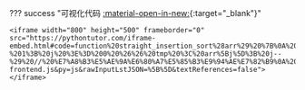 ??? success "可视化代码 [:material-open-in-new:](https://pythontutor.com/iframe-embed.html#code=function%20straight_insertion_sort%28arr%29%20%7B%0A%20%20%20%20let%20j%3B%20//%20%E5%BD%93%E5%89%8D%E8%A2%AB%E6%AF%94%E8%BE%83%E5%85%83%E7%B4%A0%E7%9A%84%E7%B4%A2%E5%BC%95%0A%20%20%20%20for%20%28let%20i%20%3D%201%3B%20i%20%3C%20arr.length%3B%20i%2B%2B%29%20%7B%0A%20%20%20%20%20%20%20%20let%20tmp%20%3D%20arr%5Bi%5D%3B%20//%20%E5%8F%96%E5%87%BA%E4%B8%8D%E7%A1%AE%E5%AE%9A%E4%BD%8D%E7%BD%AE%E7%9A%84%E5%85%83%E7%B4%A0%0A%20%20%20%20%20%20%20%20for%20%28j%20%3D%20i%20-%201%3B%20j%20%3E%3D%200%20%26%26%20tmp%20%3C%20arr%5Bj%5D%3B%20j--%29%20//%20%E7%A8%B3%E5%AE%9A%E6%80%A7%E5%85%B3%E9%94%AE%E7%82%B9%0A%20%20%20%20%20%20%20%20%20%20%20%20arr%5Bj%20%2B%201%5D%20%3D%20arr%5Bj%5D%3B%20//%20%E5%8F%B3%E7%A7%BB%0A%20%20%20%20%20%20%20%20arr%5Bj%20%2B%201%5D%20%3D%20tmp%3B%20//%20%E6%8F%92%E5%85%A5%0A%20%20%20%20%7D%0A%7D%0A%0Avar%20arr%20%3D%20%5B6,%2028,%2013,%2072,%2085,%2039,%2041,%206,%2020%5D%3B%0Astraight_insertion_sort%28arr%29%3B%0Aconsole.log%28arr%29%3B&codeDivHeight=400&codeDivWidth=350&cumulative=false&curInstr=0&heapPrimitives=nevernest&origin=opt-frontend.js&py=js&rawInputLstJSON=%5B%5D&textReferences=false){:target="\_blank"}"

    <iframe width="800" height="500" frameborder="0" src="https://pythontutor.com/iframe-embed.html#code=function%20straight_insertion_sort%28arr%29%20%7B%0A%20%20%20%20let%20j%3B%20//%20%E5%BD%93%E5%89%8D%E8%A2%AB%E6%AF%94%E8%BE%83%E5%85%83%E7%B4%A0%E7%9A%84%E7%B4%A2%E5%BC%95%0A%20%20%20%20for%20%28let%20i%20%3D%201%3B%20i%20%3C%20arr.length%3B%20i%2B%2B%29%20%7B%0A%20%20%20%20%20%20%20%20let%20tmp%20%3D%20arr%5Bi%5D%3B%20//%20%E5%8F%96%E5%87%BA%E4%B8%8D%E7%A1%AE%E5%AE%9A%E4%BD%8D%E7%BD%AE%E7%9A%84%E5%85%83%E7%B4%A0%0A%20%20%20%20%20%20%20%20for%20%28j%20%3D%20i%20-%201%3B%20j%20%3E%3D%200%20%26%26%20tmp%20%3C%20arr%5Bj%5D%3B%20j--%29%20//%20%E7%A8%B3%E5%AE%9A%E6%80%A7%E5%85%B3%E9%94%AE%E7%82%B9%0A%20%20%20%20%20%20%20%20%20%20%20%20arr%5Bj%20%2B%201%5D%20%3D%20arr%5Bj%5D%3B%20//%20%E5%8F%B3%E7%A7%BB%0A%20%20%20%20%20%20%20%20arr%5Bj%20%2B%201%5D%20%3D%20tmp%3B%20//%20%E6%8F%92%E5%85%A5%0A%20%20%20%20%7D%0A%7D%0A%0Avar%20arr%20%3D%20%5B6,%2028,%2013,%2072,%2085,%2039,%2041,%206,%2020%5D%3B%0Astraight_insertion_sort%28arr%29%3B%0Aconsole.log%28arr%29%3B&codeDivHeight=400&codeDivWidth=350&cumulative=false&curInstr=0&heapPrimitives=nevernest&origin=opt-frontend.js&py=js&rawInputLstJSON=%5B%5D&textReferences=false"> </iframe>
